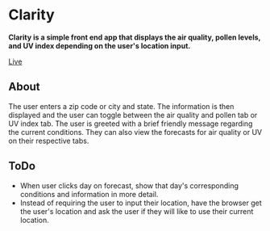 # Clarity
**Clarity is a simple front end app that displays the air quality, pollen levels, and UV index depending on the user's location input.**

[Live](https://rezdelamasa.github.io/Clarity/)

## About
The user enters a zip code or city and state. The information is then displayed and the user can toggle between the air quality and pollen tab or UV index tab. The user is greeted with a brief friendly message regarding the current conditions. They can also view the forecasts for air quality or UV on their respective tabs.

## ToDo
* When user clicks day on forecast, show that day's corresponding conditions and information in more detail.
* Instead of requiring the user to input their location, have the browser get the user's location and ask the user if they will like to use their current location.
